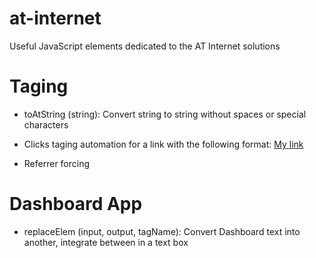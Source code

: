 # at-internet
Useful JavaScript elements dedicated to the AT Internet solutions

# Taging

- toAtString (string):
Convert string to string without spaces or special characters

- Clicks taging automation for a link with the following format:
<a href="#" at-data-name="mylink" at-data-type="exit">My link</a>

- Referrer forcing


# Dashboard App

- replaceElem (input, output, tagName):
Convert Dashboard text into another, integrate between <script>...</script> in a text box
